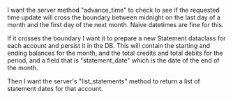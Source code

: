 

I want the server method "advance_time" to check to see if the
requested time update will cross the boundary between midnight on the
last day of a month and the first day of the next month. Naive datetimes
are fine for this.

If it crosses the boundary I want it to prepare a new Statement dataclass for each
account and persist it in the DB. This will contain the starting and ending balances for the month, and
the total credits and total debits for the period, and a field that is "statement_date"
which is the date of the end of the month.

Then I want the server's "list_statements" method to return a list of statement
dates for that account.
